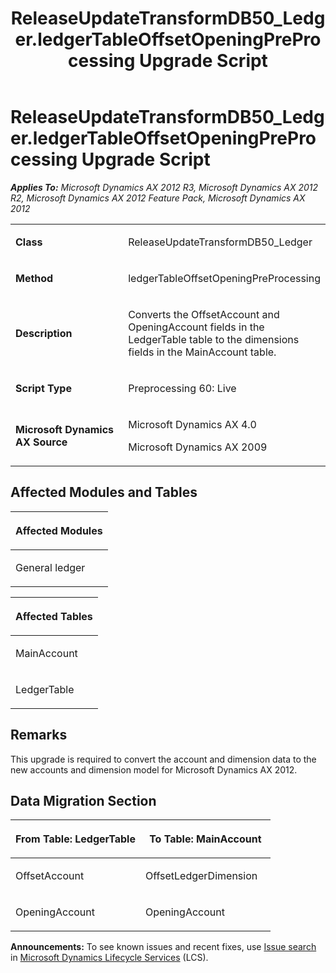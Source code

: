 ﻿---
title: ReleaseUpdateTransformDB50_Ledger.ledgerTableOffsetOpeningPreProcessing Upgrade Script
TOCTitle: ReleaseUpdateTransformDB50_Ledger.ledgerTableOffsetOpeningPreProcessing Upgrade Script
ms:assetid: 2b233098-ab29-e0a9-2934-bb4b44ca5501
ms:mtpsurl: https://msdn.microsoft.com/en-us/library/JJ735943(v=AX.60)
ms:contentKeyID: 49707361
ms.date: 05/18/2015
mtps_version: v=AX.60
---

# ReleaseUpdateTransformDB50\_Ledger.ledgerTableOffsetOpeningPreProcessing Upgrade Script 


_**Applies To:** Microsoft Dynamics AX 2012 R3, Microsoft Dynamics AX 2012 R2, Microsoft Dynamics AX 2012 Feature Pack, Microsoft Dynamics AX 2012_

<table>
<colgroup>
<col style="width: 50%" />
<col style="width: 50%" />
</colgroup>
<tbody>
<tr class="odd">
<td><p><strong>Class</strong></p></td>
<td><p>ReleaseUpdateTransformDB50_Ledger</p></td>
</tr>
<tr class="even">
<td><p><strong>Method</strong></p></td>
<td><p>ledgerTableOffsetOpeningPreProcessing</p></td>
</tr>
<tr class="odd">
<td><p><strong>Description</strong></p></td>
<td><p>Converts the OffsetAccount and OpeningAccount fields in the LedgerTable table to the dimensions fields in the MainAccount table.</p></td>
</tr>
<tr class="even">
<td><p><strong>Script Type</strong></p></td>
<td><p>Preprocessing 60: Live</p></td>
</tr>
<tr class="odd">
<td><p><strong>Microsoft Dynamics AX Source</strong></p></td>
<td><p>Microsoft Dynamics AX 4.0</p>
<p>Microsoft Dynamics AX 2009</p></td>
</tr>
</tbody>
</table>


## Affected Modules and Tables

<table>
<colgroup>
<col style="width: 100%" />
</colgroup>
<thead>
<tr class="header">
<th><p>Affected Modules</p></th>
</tr>
</thead>
<tbody>
<tr class="odd">
<td><p>General ledger</p></td>
</tr>
</tbody>
</table>


<table>
<colgroup>
<col style="width: 100%" />
</colgroup>
<thead>
<tr class="header">
<th><p>Affected Tables</p></th>
</tr>
</thead>
<tbody>
<tr class="odd">
<td><p>MainAccount</p></td>
</tr>
<tr class="even">
<td><p>LedgerTable</p></td>
</tr>
</tbody>
</table>


## Remarks

This upgrade is required to convert the account and dimension data to the new accounts and dimension model for Microsoft Dynamics AX 2012.

## Data Migration Section

<table>
<colgroup>
<col style="width: 50%" />
<col style="width: 50%" />
</colgroup>
<thead>
<tr class="header">
<th><p>From Table: LedgerTable</p></th>
<th><p>To Table: MainAccount</p></th>
</tr>
</thead>
<tbody>
<tr class="odd">
<td><p>OffsetAccount</p></td>
<td><p>OffsetLedgerDimension</p></td>
</tr>
<tr class="even">
<td><p>OpeningAccount</p></td>
<td><p>OpeningAccount</p></td>
</tr>
</tbody>
</table>

  
**Announcements:** To see known issues and recent fixes, use [Issue search](http://go.microsoft.com/fwlink/?linkid=389258) in [Microsoft Dynamics Lifecycle Services](http://go.microsoft.com/fwlink/?linkid=306505) (LCS).

